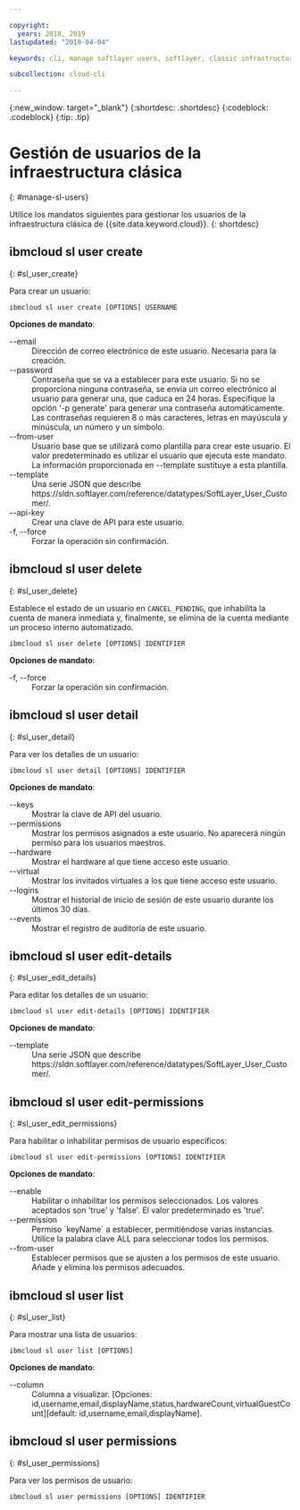 ```yaml
---

copyright:
  years: 2018, 2019
lastupdated: "2019-04-04"

keywords: cli, manage softlayer users, softlayer, classic infrastructure, user management, ibmcloud sl user

subcollection: cloud-cli

---
```


{:new_window: target="_blank"}
{:shortdesc: .shortdesc}
{:codeblock: .codeblock}
{:tip: .tip}

# Gestión de usuarios de la infraestructura clásica
{: #manage-sl-users}

Utilice los mandatos siguientes para gestionar los usuarios de la infraestructura clásica de {{site.data.keyword.cloud}}.
{: shortdesc}

## ibmcloud sl user create 
{: #sl_user_create} 

Para crear un usuario:
```
ibmcloud sl user create [OPTIONS] USERNAME
```

<strong>Opciones de mandato</strong>:
<dl>
<dt>--email</dt>
<dd>Dirección de correo electrónico de este usuario. Necesaria para la creación.</dd>
<dt>--password</dt>
<dd>Contraseña que se va a establecer para este usuario. Si no se proporciona ninguna contraseña, se envía un correo electrónico al usuario para generar una, que caduca en 24 horas. Especifique la opción '-p generate' para generar una contraseña automáticamente. Las contraseñas requieren 8 o más caracteres, letras en mayúscula y minúscula, un número y un símbolo.</dd>
<dt>--from-user</dt>
<dd>Usuario base que se utilizará como plantilla para crear este usuario. El valor predeterminado es utilizar el usuario que ejecuta este mandato. La información proporcionada en --template sustituye a esta plantilla.</dd>
<dt>--template</dt>
<dd>Una serie JSON que describe https://sldn.softlayer.com/reference/datatypes/SoftLayer_User_Customer/.</dd>
<dt>--api-key</dt>
<dd>Crear una clave de API para este usuario.</dd>
<dt>-f, --force</dt>
<dd>Forzar la operación sin confirmación.</dd>
</dl>


## ibmcloud sl user delete 
{: #sl_user_delete} 

Establece el estado de un usuario en `CANCEL_PENDING`, que inhabilita la cuenta de manera inmediata y, finalmente, se elimina de la cuenta mediante un proceso interno automatizado.
```
ibmcloud sl user delete [OPTIONS] IDENTIFIER
```

<strong>Opciones de mandato</strong>:
<dl>
<dt>-f, --force</dt>
<dd>Forzar la operación sin confirmación.</dd>
</dl>

## ibmcloud sl user detail 
{: #sl_user_detail} 

Para ver los detalles de un usuario:
```
ibmcloud sl user detail [OPTIONS] IDENTIFIER
```

<strong>Opciones de mandato</strong>:
<dl>
<dt>--keys</dt>
<dd>Mostrar la clave de API del usuario.</dd>
<dt>--permissions</dt>
<dd>Mostrar los permisos asignados a este usuario. No aparecerá ningún permiso para los usuarios maestros.</dd>
<dt>--hardware</dt>
<dd>Mostrar el hardware al que tiene acceso este usuario.</dd>
<dt>--virtual</dt>
<dd>Mostrar los invitados virtuales a los que tiene acceso este usuario.</dd>
<dt>--logins</dt>
<dd>Mostrar el historial de inicio de sesión de este usuario durante los últimos 30 días.</dd>
<dt>--events</dt>
<dd>Mostrar el registro de auditoría de este usuario.</dd>
</dl>

## ibmcloud sl user edit-details 
{: #sl_user_edit_details} 

Para editar los detalles de un usuario:
```
ibmcloud sl user edit-details [OPTIONS] IDENTIFIER
```

<strong>Opciones de mandato</strong>:
<dl>
<dt>--template</dt>
<dd>Una serie JSON que describe https://sldn.softlayer.com/reference/datatypes/SoftLayer_User_Customer/.</dd>
</dl>

## ibmcloud sl user edit-permissions 
{: #sl_user_edit_permissions} 

Para habilitar o inhabilitar permisos de usuario específicos:
```
ibmcloud sl user edit-permissions [OPTIONS] IDENTIFIER
```

<strong>Opciones de mandato</strong>:
<dl>
<dt>--enable</dt>
<dd>Habilitar o inhabilitar los permisos seleccionados. Los valores aceptados son 'true' y 'false'. El valor predeterminado es 'true'.</dd>
<dt>--permission</dt>
<dd>Permiso `keyName` a establecer, permitiéndose varias instancias. Utilice la palabra clave ALL para seleccionar todos los permisos.</dd>
<dt>--from-user</dt>
<dd>Establecer permisos que se ajusten a los permisos de este usuario. Añade y elimina los permisos adecuados.</dd>
</dl>

## ibmcloud sl user list 
{: #sl_user_list} 

Para mostrar una lista de usuarios:
```
ibmcloud sl user list [OPTIONS]
```

<strong>Opciones de mandato</strong>:
<dl>
<dt>--column</dt>
<dd>Columna a visualizar. [Opciones: id,username,email,displayName,status,hardwareCount,virtualGuestCount][default: id,username,email,displayName].</dd>
</dl>

## ibmcloud sl user permissions 
{: #sl_user_permissions} 

Para ver los permisos de usuario:
```
ibmcloud sl user permissions [OPTIONS] IDENTIFIER
```

